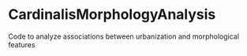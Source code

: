 # CardinalisMorphologyAnalysis
 Code to analyze associations between urbanization and morphological features
